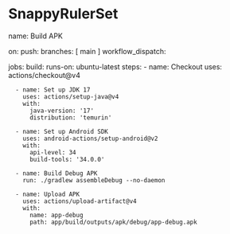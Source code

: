 # SnappyRulerSet
name: Build APK

on:
  push:
    branches: [ main ]
  workflow_dispatch:

jobs:
  build:
    runs-on: ubuntu-latest
    steps:
      - name: Checkout
        uses: actions/checkout@v4

      - name: Set up JDK 17
        uses: actions/setup-java@v4
        with:
          java-version: '17'
          distribution: 'temurin'

      - name: Set up Android SDK
        uses: android-actions/setup-android@v2
        with:
          api-level: 34
          build-tools: '34.0.0'

      - name: Build Debug APK
        run: ./gradlew assembleDebug --no-daemon

      - name: Upload APK
        uses: actions/upload-artifact@v4
        with:
          name: app-debug
          path: app/build/outputs/apk/debug/app-debug.apk
